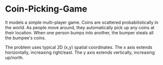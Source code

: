 # Coin-Picking-Game
It models a simple multi-player game. Coins are scattered probabilistically in the world. As people move around, they automatically pick up any coins at their location. When one person bumps into another, the bumper steals all the bumpee's coins.

The problem uses typical 2D (x,y) spatial coordinates.
The x axis extends horizontally, increasing right/east. The y axis extends vertically, increasing up/north.
